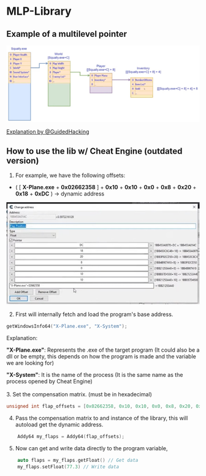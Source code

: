 # MLP-Library

## Example of a multilevel pointer

<img width="700" src="./resources/resume_mlp.jpg"> 

[Explanation by @GuidedHacking](https://youtu.be/_W0xdVO8-j4)

  
## How to use the lib w/ Cheat Engine (outdated version)


1. For example, we have the following offsets:
- ( [ **X-Plane.exe** + **0x02662358** ] + **0x10** + **0x10** + **0x0** + **0x8** + **0x20** + **0x18** + **0xDC** ) -> dynamic address 

<img src="./resources/example_ce_mlp.jpg"> 
<br/>


2.  First will internally fetch and load the program's base address.

``` cpp
getWindowsInfo64("X-Plane.exe", "X-System");
```
Explanation:

**"X-Plane.exe"**: Represents the .exe of the target program (It could also be a dll or be empty, this depends on how the program is made and the variable we are looking for)

**"X-System"**: It is the name of the process (It is the same name as the process opened by Cheat Engine)
<br/><br/>
3. Set the compensation matrix. (must be in hexadecimal)
``` cpp
unsigned int flap_offsets = [0x02662358, 0x10, 0x10, 0x0, 0x8, 0x20, 0x18, 0xDC];
```

4. Pass the compensation matrix to and instance of the library, this will autoload get the dynamic address.
``` cpp
    Addy64 my_flaps = Addy64(flap_offsets);
```

5. Now can get and write data directly to the program variable, 
``` cpp
    auto flaps = my_flaps.getFloat() // Get data
    my_flaps.setFloat(77.3) // Write data
```
